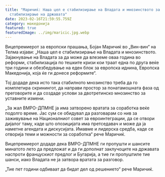 ```yaml
---
title: "Маричиќ: Наша цел е стабилизирање на Владата и мнозинството за
  стабилизирање на државата"
date: 2023-02-16T21:59:55.759Z
category: македонија
featured: true
featuredImage: ../img/maricic.jpg.webp
---
```


Вицепремиерот за европски прашања, Бојан Маричиќ во „Вин-вин“ на Телма изјави: „Наша цел е стабилизирање на Владата и мнозинството. Зајакнување на Владата за да може да влеземе оваа година во реформи, стабилизација по тешките кризи кои траат една по друга веќе три години и обезбедување на еден блок за европска иднина, Европска Македонија, која ќе ги донесе реформите“.

Тој додаде дека исто така стабилното мнозинство треба да го комплетира скринингот, да направи простор за понатамошната фаза од преговорите и да создаде услови за двотретинско мнозинство за уставните измени.

„За жал ВМРО-ДПМНЕ ја има затворено вратата за соработка веќе подолго време. Јас сум се обидувал да разговарам со нив за заживување на Националниот совет за евроинтеграции, да се отвори дијалог таму, каде што опозицијата има претседавач и може да ја наметне агендата и дискусијата. Имавме и лидерска средба, каде се отворија теми и можности за соработка“ рече Маричиќ.

Вицепремиерот додаде дека ВМРО-ДПМНЕ ги пропушти и шансите минатото лето да предложат и да ги дополнат заклучоците на државата наспроти францускиот предлог и Бугарија, а тие ги пропуштиле тие шанси, иако Владата не ја затвора вратата за разговор.

„Тие пет години одбиваат да бидат дел од решението“ рече Маричиќ.
